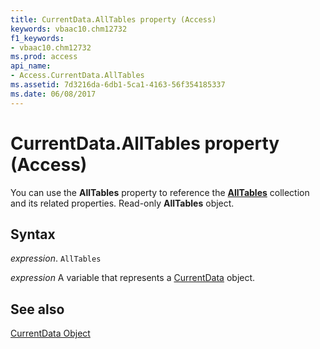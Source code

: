 ```yaml
---
title: CurrentData.AllTables property (Access)
keywords: vbaac10.chm12732
f1_keywords:
- vbaac10.chm12732
ms.prod: access
api_name:
- Access.CurrentData.AllTables
ms.assetid: 7d3216da-6db1-5ca1-4163-56f354185337
ms.date: 06/08/2017
---
```



# CurrentData.AllTables property (Access)

You can use the  **AllTables** property to reference the **[AllTables](Access.AllTables.md)** collection and its related properties. Read-only **AllTables** object.


## Syntax

_expression_. `AllTables`

_expression_ A variable that represents a [CurrentData](Access.CurrentData.md) object.


## See also


[CurrentData Object](Access.CurrentData.md)

